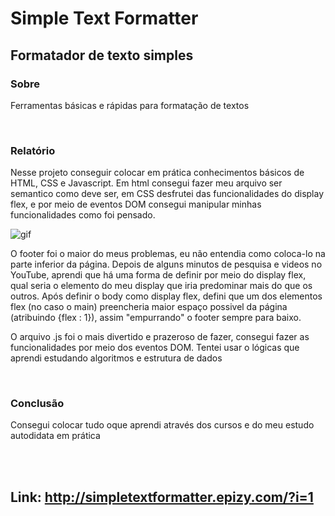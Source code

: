 <h1>Simple Text Formatter</h1>
<h2>Formatador de texto simples</h2>

<h3>Sobre</h3>
<p>Ferramentas básicas e rápidas para formatação de textos</p>
<br>
<h3>Relatório</h3>
<p>
    Nesse projeto conseguir colocar em prática conhecimentos básicos de HTML, CSS e Javascript. Em html 
    consegui fazer meu arquivo ser semantico como deve ser, em CSS desfrutei das funcionalidades
    do display flex, e por meio de eventos DOM consegui manipular minhas funcionalidades como foi pensado. 
</p>
    <img src="/gifs/Animação.gif" alt="gif">
<p>
    O footer foi o maior do meus problemas, eu não entendia como coloca-lo na parte inferior da página.
    Depois de alguns minutos de pesquisa e videos no YouTube, aprendi que há uma forma de definir por meio 
    do display flex, qual seria o elemento do meu display que iria predominar mais do que os outros. Após 
    definir o body como display flex, defini que um dos elementos flex (no caso o main) preencheria maior
    espaço possivel da página (atribuindo {flex : 1}), assim "empurrando" o footer sempre para baixo.
</p>
<p>
    O arquivo .js foi o mais divertido e prazeroso de fazer, consegui fazer as funcionalidades por meio dos eventos DOM.
    Tentei usar o lógicas que aprendi estudando algoritmos e estrutura de dados
</p>
<br>
<h3>Conclusão</h3>
<p>Consegui colocar tudo oque aprendi através dos cursos e do meu estudo autodidata em prática</p>

<br><br>
<h2>Link: <a href="http://simpletextformatter.epizy.com/?i=1">http://simpletextformatter.epizy.com/?i=1</a></h2>
